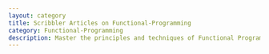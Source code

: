 ```yaml
---
layout: category
title: Scribbler Articles on Functional-Programming
category: Functional-Programming
description: Master the principles and techniques of Functional Programming to write cleaner, more efficient code in JavaScript with example notebooks on Scribbler.
---
```

